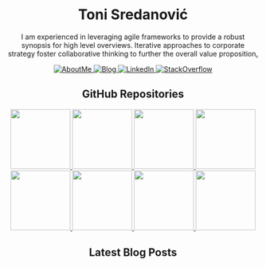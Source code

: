 <p>
  <h1 align="center">Toni Sredanović</h1>
</p>

<p align="center">
  I am experienced in leveraging agile frameworks to provide a robust synopsis for high level overviews. Iterative approaches to corporate strategy foster collaborative thinking to further the overall value proposition<a href="https://www.youtube.com/watch?v=MeaAh5Sbg5o">.</a>
</p>


<!-- Badges - https://shields.io/ -->
<!-- For icons use: https://simpleicons.org/, https://github.com/simple-icons/simple-icons/blob/develop/slugs.md -->
<p align="center">
  <!-- About Me badge -->
  <!-- Possible logos: actigraph, aiqfome -->
  <a href="https://tsredanovic.github.io/">
    <img src="https://img.shields.io/badge/-About Me-black?style=for-the-badge&logoColor=white&logo=aiqfome" alt="AboutMe"/>
  </a>
  <!-- Blog badge -->
  <!-- Possible logos: bloglovin, readthedocs -->
  <a href="https://tsredanovic.github.io/blog/">
    <img src="https://img.shields.io/badge/-Blog-black?style=for-the-badge&logoColor=white&logo=readthedocs" alt="Blog"/>
  </a>
  <!-- LinkedIn badge -->
  <a href="https://www.linkedin.com/in/tsredanovic/">
    <img src="https://img.shields.io/badge/-LinkedIn-black?style=for-the-badge&logoColor=white&logo=linkedin" alt="LinkedIn"/>
  </a>
  <!-- StackOverflow badge -->
  <a href="https://stackoverflow.com/users/6182497/toni-sredanovi%c4%87">
    <img src="https://img.shields.io/badge/-StackOverflow-black?style=for-the-badge&logoColor=white&logo=stackoverflow" alt="StackOverflow"/>
  </a>
</p>

<!-- Pins - https://github.com/anuraghazra/github-readme-stats -->
<p>
  <h2 align="center">GitHub Repositories</h2>
</p>

<p align="center">
  <!-- checkip pin -->
  <a href="https://github.com/tsredanovic/checkip">
    <img height="120" src="https://github-readme-stats.vercel.app/api/pin/?username=tsredanovic&repo=checkip&title_color=000000&text_color=000000&icon_color=000000&border_color=000000&bg_color=ffffff" />
  </a>
  <!-- dynamicflare pin -->
  <a href="https://github.com/tsredanovic/dynamicflare">
    <img height="120" src="https://github-readme-stats.vercel.app/api/pin/?username=tsredanovic&repo=dynamicflare&title_color=000000&text_color=000000&icon_color=000000&border_color=000000&bg_color=ffffff" />
  </a>
  <!-- ear-drops pin -->
  <a href="https://github.com/tsredanovic/ear-drops">
    <img height="120" src="https://github-readme-stats.vercel.app/api/pin/?username=tsredanovic&repo=ear-drops&title_color=000000&text_color=000000&icon_color=000000&border_color=000000&bg_color=ffffff" />
  </a>
  <!-- emby-webhooks pin -->
  <a href="https://github.com/tsredanovic/emby-webhooks">
    <img height="120" src="https://github-readme-stats.vercel.app/api/pin/?username=tsredanovic&repo=emby-webhooks&title_color=000000&text_color=000000&icon_color=000000&border_color=000000&bg_color=ffffff" />
  </a>
    <!-- alfred pin -->
  <a href="https://github.com/tsredanovic/alfred">
    <img height="120" src="https://github-readme-stats.vercel.app/api/pin/?username=tsredanovic&repo=alfred&title_color=000000&text_color=000000&icon_color=000000&border_color=000000&bg_color=ffffff" />
  </a>
  <!-- zplgrf pin -->
  <a href="https://github.com/tsredanovic/zplgrf">
    <img height="120" src="https://github-readme-stats.vercel.app/api/pin/?username=tsredanovic&repo=zplgrf&title_color=000000&text_color=000000&icon_color=000000&border_color=000000&bg_color=ffffff" />
  </a>
  <!-- camko pin -->
  <a href="https://github.com/tsredanovic/camko">
    <img height="120" src="https://github-readme-stats.vercel.app/api/pin/?username=tsredanovic&repo=camko&title_color=000000&text_color=000000&icon_color=000000&border_color=000000&bg_color=ffffff" />
  </a>
  <!-- advent-of-code pin -->
  <a href="https://github.com/tsredanovic/advent-of-code">
    <img height="120" src="https://github-readme-stats.vercel.app/api/pin/?username=tsredanovic&repo=advent-of-code&title_color=000000&text_color=000000&icon_color=000000&border_color=000000&bg_color=ffffff" />
  </a>
</p>

<!-- Blog Posts - https://github.com/anuraghazra/github-readme-stats -->
<p>
  <h2 align="center">Latest Blog Posts</h2>
</p>
<!-- BLOG-POST-LIST:START -->
<!-- BLOG-POST-LIST:END -->
